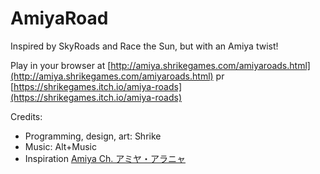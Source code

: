 # AmiyaRoad
Inspired by SkyRoads and Race the Sun, but with an Amiya twist!

Play in your browser at [http://amiya.shrikegames.com/amiyaroads.html](http://amiya.shrikegames.com/amiyaroads.html) pr [https://shrikegames.itch.io/amiya-roads](https://shrikegames.itch.io/amiya-roads)

Credits:
* Programming, design, art: Shrike
* Music: Alt+Music
* Inspiration [Amiya Ch. アミヤ・アラニャ](https://www.youtube.com/@AmiyaAranha)
